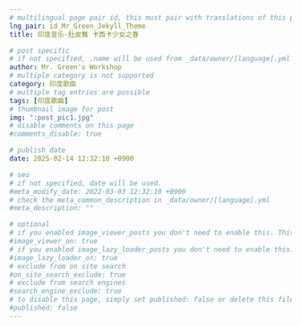 ```yaml
---
# multilingual page pair id, this must pair with translations of this page. (This name must be unique)
lng_pair: id_Mr_Green_Jekyll_Theme
title: 印度音乐-肚皮舞 卡西卡少女之春

# post specific
# if not specified, .name will be used from _data/owner/[language].yml
author: Mr. Green's Workshop
# multiple category is not supported
category: 印度歌曲
# multiple tag entries are possible
tags: [印度歌曲]
# thumbnail image for post
img: ":post_pic1.jpg"
# disable comments on this page
#comments_disable: true

# publish date
date: 2025-02-14 12:32:10 +0900

# seo
# if not specified, date will be used.
#meta_modify_date: 2022-03-03 12:32:10 +0900
# check the meta_common_description in _data/owner/[language].yml
#meta_description: ""

# optional
# if you enabled image_viewer_posts you don't need to enable this. This is only if image_viewer_posts = false
#image_viewer_on: true
# if you enabled image_lazy_loader_posts you don't need to enable this. This is only if image_lazy_loader_posts = false
#image_lazy_loader_on: true
# exclude from on site search
#on_site_search_exclude: true
# exclude from search engines
#search_engine_exclude: true
# to disable this page, simply set published: false or delete this file
#published: false
---
```

